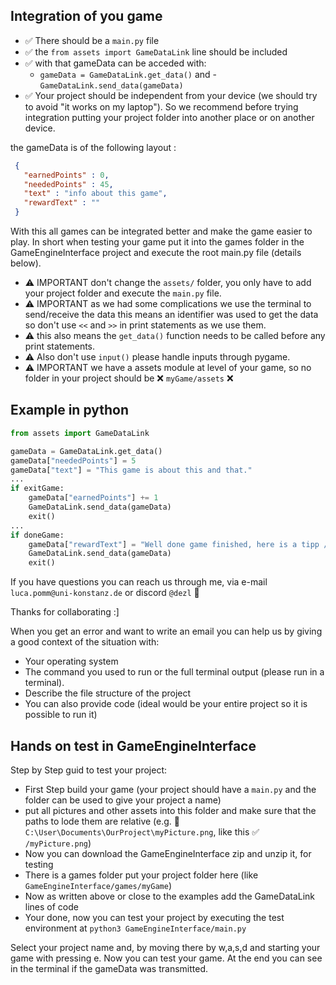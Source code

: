 ## Integration of you game
 - ✅ There should be a `main.py` file
 - ✅ the `from assets import GameDataLink` line should be included
 - ✅ with that gameData can be acceded with:
   - `gameData = GameDataLink.get_data()` and - `GameDataLink.send_data(gameData)`
 - ✅ Your project should be independent from your device (we should try to avoid "it works on my laptop"). So we recommend before trying integration putting your project folder into another place or on another device.


the gameData is of the following layout :
```json
 {
   "earnedPoints" : 0,
   "neededPoints" : 45,
   "text" : "info about this game",
   "rewardText" : ""
 }
```

With this all games can be integrated better and make the game easier to play.
In short when testing your game put it into the games folder in the GameEngineInterface project and execute the root main.py file (details below).

- ⚠️ IMPORTANT don't change the `assets/` folder, you only have to add your project folder and execute the `main.py` file.
- ⚠️ IMPORTANT as we had some complications we use the terminal to send/receive the data this means an identifier was used to get the data so don't use `<<` and `>>` in print statements as we use them.
- ⚠️ this also means the `get_data()` function needs to be called before any print statements.
- ⚠️ Also don't use `input()` please handle inputs through pygame.
- ⚠️ IMPORTANT we have a assets module at level of your game, so no folder in your project should be ❌ `myGame/assets` ❌

## Example in python

```python
from assets import GameDataLink

gameData = GameDataLink.get_data()
gameData["neededPoints"] = 5
gameData["text"] = "This game is about this and that."
...
if exitGame:
    gameData["earnedPoints"] += 1
    GameDataLink.send_data(gameData)
    exit()
...
if doneGame:
    gameData["rewardText"] = "Well done game finished, here is a tipp / tldr what you learned"
    GameDataLink.send_data(gameData)
    exit()

```

If you have questions you can reach us through me, via e-mail `luca.pomm@uni-konstanz.de` or discord `@dezl` 🚀

Thanks for collaborating :]

When you get an error and want to write an email you can help us by giving a good context of the situation with:
- Your operating system
- The command you used to run or the full terminal output (please run in a terminal).
- Describe the file structure of the project
- You can also provide code (ideal would be your entire project so it is possible to run it)

## Hands on test in GameEngineInterface
Step by Step guid to test your project:

- First Step build your game (your project should have a `main.py` and the folder can be used to give your project a name)
- put all pictures and other assets into this folder and make sure that the paths to lode them are relative (e.g. 🚫`C:\User\Documents\OurProject\myPicture.png`, like this ✅ `/myPicture.png`)
- Now you can download the GameEngineInterface zip and unzip it, for testing
- There is a games folder put your project folder here (like `GameEngineInterface/games/myGame`)
- Now as written above or close to the examples add the GameDataLink lines of code
- Your done, now you can test your project by executing the test environment at `python3 GameEngineInterface/main.py`

Select your project name and, by moving there by w,a,s,d and starting your game with pressing e. Now you can test your game. At the end you can see in the terminal if the gameData was transmitted.